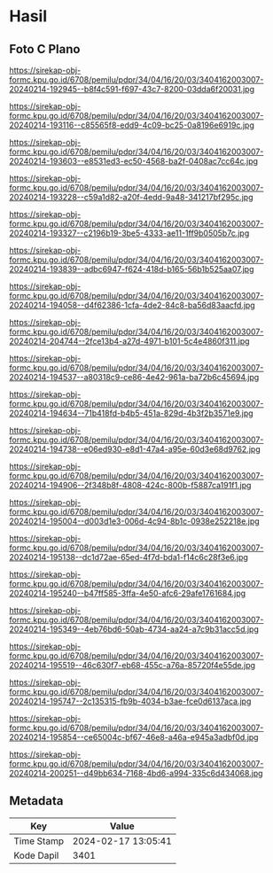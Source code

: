 # Hasil

## Foto C Plano

https://sirekap-obj-formc.kpu.go.id/6708/pemilu/pdpr/34/04/16/20/03/3404162003007-20240214-192945--b8f4c591-f697-43c7-8200-03dda6f20031.jpg

https://sirekap-obj-formc.kpu.go.id/6708/pemilu/pdpr/34/04/16/20/03/3404162003007-20240214-193116--c85565f8-edd9-4c09-bc25-0a8196e6919c.jpg

https://sirekap-obj-formc.kpu.go.id/6708/pemilu/pdpr/34/04/16/20/03/3404162003007-20240214-193603--e8531ed3-ec50-4568-ba2f-0408ac7cc64c.jpg

https://sirekap-obj-formc.kpu.go.id/6708/pemilu/pdpr/34/04/16/20/03/3404162003007-20240214-193228--c59a1d82-a20f-4edd-9a48-341217bf295c.jpg

https://sirekap-obj-formc.kpu.go.id/6708/pemilu/pdpr/34/04/16/20/03/3404162003007-20240214-193327--c2196b19-3be5-4333-ae11-1ff9b0505b7c.jpg

https://sirekap-obj-formc.kpu.go.id/6708/pemilu/pdpr/34/04/16/20/03/3404162003007-20240214-193839--adbc6947-f624-418d-b165-56b1b525aa07.jpg

https://sirekap-obj-formc.kpu.go.id/6708/pemilu/pdpr/34/04/16/20/03/3404162003007-20240214-194058--d4f62386-1cfa-4de2-84c8-ba56d83aacfd.jpg

https://sirekap-obj-formc.kpu.go.id/6708/pemilu/pdpr/34/04/16/20/03/3404162003007-20240214-204744--2fce13b4-a27d-4971-b101-5c4e4860f311.jpg

https://sirekap-obj-formc.kpu.go.id/6708/pemilu/pdpr/34/04/16/20/03/3404162003007-20240214-194537--a80318c9-ce86-4e42-961a-ba72b6c45694.jpg

https://sirekap-obj-formc.kpu.go.id/6708/pemilu/pdpr/34/04/16/20/03/3404162003007-20240214-194634--71b418fd-b4b5-451a-829d-4b3f2b3571e9.jpg

https://sirekap-obj-formc.kpu.go.id/6708/pemilu/pdpr/34/04/16/20/03/3404162003007-20240214-194738--e06ed930-e8d1-47a4-a95e-60d3e68d9762.jpg

https://sirekap-obj-formc.kpu.go.id/6708/pemilu/pdpr/34/04/16/20/03/3404162003007-20240214-194906--2f348b8f-4808-424c-800b-f5887ca191f1.jpg

https://sirekap-obj-formc.kpu.go.id/6708/pemilu/pdpr/34/04/16/20/03/3404162003007-20240214-195004--d003d1e3-006d-4c94-8b1c-0938e252218e.jpg

https://sirekap-obj-formc.kpu.go.id/6708/pemilu/pdpr/34/04/16/20/03/3404162003007-20240214-195138--dc1d72ae-65ed-4f7d-bda1-f14c6c28f3e6.jpg

https://sirekap-obj-formc.kpu.go.id/6708/pemilu/pdpr/34/04/16/20/03/3404162003007-20240214-195240--b47ff585-3ffa-4e50-afc6-29afe1761684.jpg

https://sirekap-obj-formc.kpu.go.id/6708/pemilu/pdpr/34/04/16/20/03/3404162003007-20240214-195349--4eb76bd6-50ab-4734-aa24-a7c9b31acc5d.jpg

https://sirekap-obj-formc.kpu.go.id/6708/pemilu/pdpr/34/04/16/20/03/3404162003007-20240214-195519--46c630f7-eb68-455c-a76a-85720f4e55de.jpg

https://sirekap-obj-formc.kpu.go.id/6708/pemilu/pdpr/34/04/16/20/03/3404162003007-20240214-195747--2c135315-fb9b-4034-b3ae-fce0d6137aca.jpg

https://sirekap-obj-formc.kpu.go.id/6708/pemilu/pdpr/34/04/16/20/03/3404162003007-20240214-195854--ce65004c-bf67-46e8-a46a-e945a3adbf0d.jpg

https://sirekap-obj-formc.kpu.go.id/6708/pemilu/pdpr/34/04/16/20/03/3404162003007-20240214-200251--d49bb634-7168-4bd6-a994-335c6d434068.jpg


## Metadata

| Key        | Value               |
| ---------- | ------------------- |
| Time Stamp | 2024-02-17 13:05:41 |
| Kode Dapil | 3401                |



